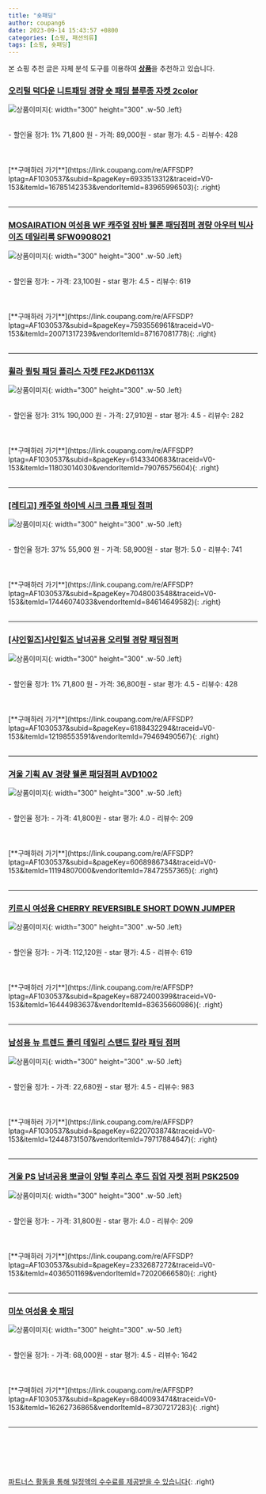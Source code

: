 ```yaml
---
title: "숏패딩"
author: coupang6
date: 2023-09-14 15:43:57 +0800
categories: [쇼핑, 패션의류]
tags: [쇼핑, 숏패딩]
---
```


본 쇼핑 추천 글은 자체 분석 도구를 이용하여 [**상품**](https://link.coupang.com/a/bao1ui)을 추천하고 있습니다.

### [오리털 덕다운 니트패딩 경량 숏 패딩 블루종 자켓 2color](https://link.coupang.com/re/AFFSDP?lptag=AF1030537&subid=&pageKey=6933513312&traceid=V0-153&itemId=16785142353&vendorItemId=83965996503)

![상품이미지](https://thumbnail9.coupangcdn.com/thumbnails/remote/230x230ex/image/vendor_inventory/9d33/66e050c5fdf16927d22bde49fcac544798048fa3f68b921d0eb513a2d62c.jpeg){: width="300" height="300" .w-50 .left}


<br>
- 할인율 정가: 1%  71,800   원
- 가격: 89,000원
- star 평가: 4.5
- 리뷰수: 428
<br>
<br>
<br>
<br>
[**구매하러 가기**](https://link.coupang.com/re/AFFSDP?lptag=AF1030537&subid=&pageKey=6933513312&traceid=V0-153&itemId=16785142353&vendorItemId=83965996503){: .right}
<br>
<br>

---

### [MOSAIRATION 여성용 WF 캐주얼 잠바 웰론 패딩점퍼 경량 아우터 빅사이즈 데일리룩 SFW0908021](https://link.coupang.com/re/AFFSDP?lptag=AF1030537&subid=&pageKey=7593556961&traceid=V0-153&itemId=20071317239&vendorItemId=87167081778)

![상품이미지](https://thumbnail7.coupangcdn.com/thumbnails/remote/230x230ex/image/vendor_inventory/6c44/c67d2ae30c7fc62b99a4914b41f565b502197546a8f456d2c3ed7bd6a232.jpg){: width="300" height="300" .w-50 .left}


<br>
- 할인율 정가: 
- 가격: 23,100원
- star 평가: 4.5
- 리뷰수: 619
<br>
<br>
<br>
<br>
[**구매하러 가기**](https://link.coupang.com/re/AFFSDP?lptag=AF1030537&subid=&pageKey=7593556961&traceid=V0-153&itemId=20071317239&vendorItemId=87167081778){: .right}
<br>
<br>

---

### [휠라 퀼팅 패딩 플리스 자켓 FE2JKD6113X](https://link.coupang.com/re/AFFSDP?lptag=AF1030537&subid=&pageKey=6143340683&traceid=V0-153&itemId=11803014030&vendorItemId=79076575604)

![상품이미지](https://thumbnail7.coupangcdn.com/thumbnails/remote/230x230ex/image/retail/images/8380860648723942-15810a1b-3434-4691-b1ec-8e9445227168.jpg){: width="300" height="300" .w-50 .left}


<br>
- 할인율 정가: 31%  190,000   원
- 가격: 27,910원
- star 평가: 4.5
- 리뷰수: 282
<br>
<br>
<br>
<br>
[**구매하러 가기**](https://link.coupang.com/re/AFFSDP?lptag=AF1030537&subid=&pageKey=6143340683&traceid=V0-153&itemId=11803014030&vendorItemId=79076575604){: .right}
<br>
<br>

---

### [[레티고] 캐주얼 하이넥 시크 크롭 패딩 점퍼](https://link.coupang.com/re/AFFSDP?lptag=AF1030537&subid=&pageKey=7048003548&traceid=V0-153&itemId=17446074033&vendorItemId=84614649582)

![상품이미지](https://thumbnail9.coupangcdn.com/thumbnails/remote/230x230ex/image/vendor_inventory/98f9/e5e821775f344502cdb0eaa17fb4234a3afbad3c728018e29fd79b9b99cf.jpg){: width="300" height="300" .w-50 .left}


<br>
- 할인율 정가: 37%  55,900   원
- 가격: 58,900원
- star 평가: 5.0
- 리뷰수: 741
<br>
<br>
<br>
<br>
[**구매하러 가기**](https://link.coupang.com/re/AFFSDP?lptag=AF1030537&subid=&pageKey=7048003548&traceid=V0-153&itemId=17446074033&vendorItemId=84614649582){: .right}
<br>
<br>

---

### [[샤인힐즈]샤인힐즈 남녀공용 오리털 경량 패딩점퍼](https://link.coupang.com/re/AFFSDP?lptag=AF1030537&subid=&pageKey=6188432294&traceid=V0-153&itemId=12198553591&vendorItemId=79469490567)

![상품이미지](https://thumbnail9.coupangcdn.com/thumbnails/remote/230x230ex/image/vendor_inventory/c77e/480bf5b83b6225610c2cc8f4834f4f85b011baa7ff96ef33db3814ab39d3.jpg){: width="300" height="300" .w-50 .left}


<br>
- 할인율 정가: 1%  71,800   원
- 가격: 36,800원
- star 평가: 4.5
- 리뷰수: 428
<br>
<br>
<br>
<br>
[**구매하러 가기**](https://link.coupang.com/re/AFFSDP?lptag=AF1030537&subid=&pageKey=6188432294&traceid=V0-153&itemId=12198553591&vendorItemId=79469490567){: .right}
<br>
<br>

---

### [겨울 기획 AV 경량 웰론 패딩점퍼 AVD1002](https://link.coupang.com/re/AFFSDP?lptag=AF1030537&subid=&pageKey=6068986734&traceid=V0-153&itemId=11194807000&vendorItemId=78472557365)

![상품이미지](https://thumbnail10.coupangcdn.com/thumbnails/remote/230x230ex/image/vendor_inventory/76c9/fd39ef86aceb58f3d17c7e3357c46ab21464c93bba74d71d13cdf76c20ad.jpg){: width="300" height="300" .w-50 .left}


<br>
- 할인율 정가: 
- 가격: 41,800원
- star 평가: 4.0
- 리뷰수: 209
<br>
<br>
<br>
<br>
[**구매하러 가기**](https://link.coupang.com/re/AFFSDP?lptag=AF1030537&subid=&pageKey=6068986734&traceid=V0-153&itemId=11194807000&vendorItemId=78472557365){: .right}
<br>
<br>

---

### [키르시 여성용 CHERRY REVERSIBLE SHORT DOWN JUMPER](https://link.coupang.com/re/AFFSDP?lptag=AF1030537&subid=&pageKey=6872400399&traceid=V0-153&itemId=16444983637&vendorItemId=83635660986)

![상품이미지](https://thumbnail6.coupangcdn.com/thumbnails/remote/230x230ex/image/retail/images/2022/10/27/12/2/a7636ebd-330f-463a-9dd6-8b270fb3c9c4.jpg){: width="300" height="300" .w-50 .left}


<br>
- 할인율 정가: 
- 가격: 112,120원
- star 평가: 4.5
- 리뷰수: 619
<br>
<br>
<br>
<br>
[**구매하러 가기**](https://link.coupang.com/re/AFFSDP?lptag=AF1030537&subid=&pageKey=6872400399&traceid=V0-153&itemId=16444983637&vendorItemId=83635660986){: .right}
<br>
<br>

---

### [남성용 뉴 트렌드 폴리 데일리 스탠드 칼라 패딩 점퍼](https://link.coupang.com/re/AFFSDP?lptag=AF1030537&subid=&pageKey=6220703874&traceid=V0-153&itemId=12448731507&vendorItemId=79717884647)

![상품이미지](https://thumbnail10.coupangcdn.com/thumbnails/remote/230x230ex/image/rs_quotation_api/oog4sc0c/5bd73e7f216f4f3abcd9ec26023129a3.jpg){: width="300" height="300" .w-50 .left}


<br>
- 할인율 정가: 
- 가격: 22,680원
- star 평가: 4.5
- 리뷰수: 983
<br>
<br>
<br>
<br>
[**구매하러 가기**](https://link.coupang.com/re/AFFSDP?lptag=AF1030537&subid=&pageKey=6220703874&traceid=V0-153&itemId=12448731507&vendorItemId=79717884647){: .right}
<br>
<br>

---

### [겨울 PS 남녀공용 뽀글이 양털 후리스 후드 집업 자켓 점퍼 PSK2509](https://link.coupang.com/re/AFFSDP?lptag=AF1030537&subid=&pageKey=2332687272&traceid=V0-153&itemId=4036501169&vendorItemId=72020666580)

![상품이미지](https://thumbnail10.coupangcdn.com/thumbnails/remote/230x230ex/image/vendor_inventory/2388/e5273fe23bf924db96d8f87d0e93644764e65f98b3b9882bc6e9438416b7.jpg){: width="300" height="300" .w-50 .left}


<br>
- 할인율 정가: 
- 가격: 31,800원
- star 평가: 4.0
- 리뷰수: 209
<br>
<br>
<br>
<br>
[**구매하러 가기**](https://link.coupang.com/re/AFFSDP?lptag=AF1030537&subid=&pageKey=2332687272&traceid=V0-153&itemId=4036501169&vendorItemId=72020666580){: .right}
<br>
<br>

---

### [미쏘 여성용 숏 패딩](https://link.coupang.com/re/AFFSDP?lptag=AF1030537&subid=&pageKey=6840093474&traceid=V0-153&itemId=16262736865&vendorItemId=87307217283)

![상품이미지](https://thumbnail8.coupangcdn.com/thumbnails/remote/230x230ex/image/vendor_inventory/d2b7/e03835761b90689fcfc0c87b103ec1da16d8c68905ef753e6acf0f4d7d02.JPG){: width="300" height="300" .w-50 .left}


<br>
- 할인율 정가: 
- 가격: 68,000원
- star 평가: 4.5
- 리뷰수: 1642
<br>
<br>
<br>
<br>
[**구매하러 가기**](https://link.coupang.com/re/AFFSDP?lptag=AF1030537&subid=&pageKey=6840093474&traceid=V0-153&itemId=16262736865&vendorItemId=87307217283){: .right}
<br>
<br>

---
<br><br><br><br><br> [파트너스 활동을 통해 일정액의 수수료를 제공받을 수 있습니다](https://link.coupang.com/a/bao1ui){: .right}